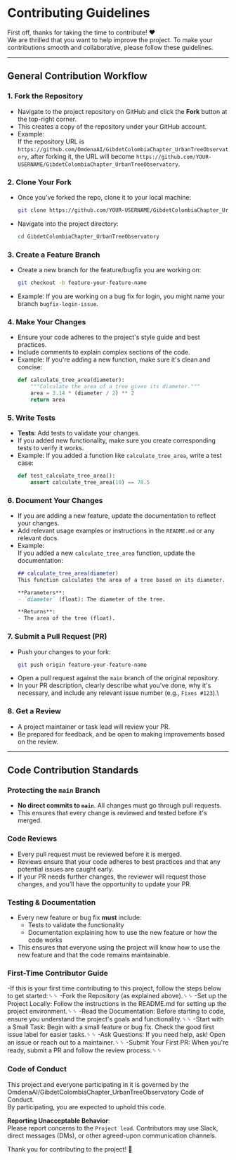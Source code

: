 # Contributing Guidelines

First off, thanks for taking the time to contribute! ❤️  
We are thrilled that you want to help improve the project. To make your contributions smooth and collaborative, please follow these guidelines.

---

## General Contribution Workflow

### 1. **Fork the Repository**  
   - Navigate to the project repository on GitHub and click the **Fork** button at the top-right corner.
   - This creates a copy of the repository under your GitHub account.
   - Example:  
     If the repository URL is `https://github.com/OmdenaAI/GibdetColombiaChapter_UrbanTreeObservatory`, after forking it, the URL will become `https://github.com/YOUR-USERNAME/GibdetColombiaChapter_UrbanTreeObservatory`.
     

   
### 2. **Clone Your Fork**  
   - Once you've forked the repo, clone it to your local machine:
     ```bash
     git clone https://github.com/YOUR-USERNAME/GibdetColombiaChapter_UrbanTreeObservatory.git
     ```
   - Navigate into the project directory:
     ```bash
     cd GibdetColombiaChapter_UrbanTreeObservatory
     ```

### 3. **Create a Feature Branch**  
   - Create a new branch for the feature/bugfix you are working on:
     ```bash
     git checkout -b feature-your-feature-name
     ```
   - Example: If you are working on a bug fix for login, you might name your branch `bugfix-login-issue`.

### 4. **Make Your Changes**  
   - Ensure your code adheres to the project's style guide and best practices.
   - Include comments to explain complex sections of the code.
   - Example: If you're adding a new function, make sure it's clean and concise:
     ```python
     def calculate_tree_area(diameter):
         """Calculate the area of a tree given its diameter."""
         area = 3.14 * (diameter / 2) ** 2
         return area
     ```

### 5. **Write Tests**  
   - **Tests**: Add tests to validate your changes.
   - If you added new functionality, make sure you create corresponding tests to verify it works.
   - Example: If you added a function like `calculate_tree_area`, write a test case:
     ```python
     def test_calculate_tree_area():
         assert calculate_tree_area(10) == 78.5
     ```

### 6. **Document Your Changes**  
   - If you are adding a new feature, update the documentation to reflect your changes.
   - Add relevant usage examples or instructions in the `README.md` or any relevant docs.
   - Example:  
     If you added a new `calculate_tree_area` function, update the documentation:
     ```markdown
     ## calculate_tree_area(diameter)
     This function calculates the area of a tree based on its diameter.
     
     **Parameters**:  
     - `diameter` (float): The diameter of the tree.

     **Returns**:  
     - The area of the tree (float).
     ```

### 7. **Submit a Pull Request (PR)**  
   - Push your changes to your fork:
     ```bash
     git push origin feature-your-feature-name
     ```
   - Open a pull request against the `main` branch of the original repository.
   - In your PR description, clearly describe what you've done, why it's necessary, and include any relevant issue number (e.g., `Fixes #123`).\
   

### 8. **Get a Review**  
   - A project maintainer or task lead will review your PR.
   - Be prepared for feedback, and be open to making improvements based on the review.

---

## Code Contribution Standards

### **Protecting the `main` Branch**
- **No direct commits to `main`**. All changes must go through pull requests.
- This ensures that every change is reviewed and tested before it's merged.

### **Code Reviews**
- Every pull request must be reviewed before it is merged.
- Reviews ensure that your code adheres to best practices and that any potential issues are caught early.
- If your PR needs further changes, the reviewer will request those changes, and you’ll have the opportunity to update your PR.

### **Testing & Documentation**
- Every new feature or bug fix **must** include:
  - Tests to validate the functionality
  - Documentation explaining how to use the new feature or how the code works
- This ensures that everyone using the project will know how to use the new feature and that the code remains maintainable.

### **First-Time Contributor Guide**
-If this is your first time contributing to this project, follow the steps below to get started:␠␠
-Fork the Repository (as explained above).␠␠
-Set up the Project Locally: Follow the instructions in the README.md for setting up the project environment.␠␠
-Read the Documentation: Before starting to code, ensure you understand the project's goals and functionality.␠␠
-Start with a Small Task: Begin with a small feature or bug fix. Check the good first issue label for easier tasks.␠␠
-Ask Questions: If you need help, ask! Open an issue or reach out to a maintainer.␠␠
-Submit Your First PR: When you're ready, submit a PR and follow the review process.␠␠
### **Code of Conduct**
This project and everyone participating in it is governed by the OmdenaAI/GibdetColombiaChapter_UrbanTreeObservatory Code of Conduct.  
By participating, you are expected to uphold this code.

**Reporting Unacceptable Behavior**:  
Please report concerns to the ``Project lead``. Contributors may use Slack, direct messages (DMs), or other agreed-upon communication channels.  

Thank you for contributing to the project! 🎉

